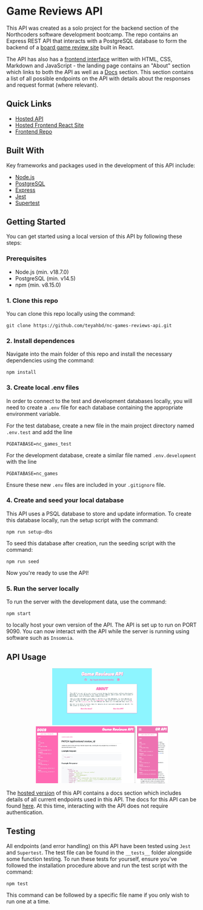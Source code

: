 # Game Reviews API

This API was created as a solo project for the backend section of the Northcoders software development bootcamp. The repo contains an Express REST API that interacts with a PostgreSQL database to form the backend of a [board game review site](https://nc-board-game-reviews.netlify.app/) built in React.

The API has also has a [frontend interface](https://nc-games-reviews.onrender.com/) written with HTML, CSS, Markdown and JavaScript - the landing page contains an "About" section which links to both the API as well as a [Docs](https://nc-games-reviews.onrender.com/docs) section. This section contains a list of all possible endpoints on the API with details about the responses and request format (where relevant).

## Quick Links

- [Hosted API](https://nc-games-reviews.onrender.com/)
- [Hosted Frontend React Site](https://nc-board-game-reviews.netlify.app/)
- [Frontend Repo](https://github.com/teyahbd/nc-games-reviews)

## Built With

Key frameworks and packages used in the development of this API include:

- [Node.js](https://nodejs.org/en/)
- [PostgreSQL](https://www.postgresql.org/)
- [Express](https://expressjs.com/)
- [Jest](https://jestjs.io/)
- [Supertest](https://www.npmjs.com/package/supertest)

## Getting Started

You can get started using a local version of this API by following these steps:

### Prerequisites

- Node.js (min. v18.7.0)
- PostgreSQL (min. v14.5)
- npm (min. v8.15.0)

### 1. Clone this repo

You can clone this repo locally using the command:

```
git clone https://github.com/teyahbd/nc-games-reviews-api.git
```

### 2. Install dependences

Navigate into the main folder of this repo and install the necessary dependencies using the command:

```
npm install
```

### 3. Create local .env files

In order to connect to the test and development databases locally, you will need to create a `.env` file for each database containing the appropriate environment variable.

For the test database, create a new file in the main project directory named `.env.test` and add the line

```
PGDATABASE=nc_games_test
```

For the development database, create a similar file named `.env.development` with the line

```
PGDATABASE=nc_games
```

Ensure these new `.env` files are included in your `.gitignore` file.

### 4. Create and seed your local database

This API uses a PSQL database to store and update information. To create this database locally, run the setup script with the command:

```
npm run setup-dbs
```

To seed this database after creation, run the seeding script with the command:

```
npm run seed
```

Now you're ready to use the API!

### 5. Run the server locally

To run the server with the development data, use the command:

```
npm start
```

to locally host your own version of the API. The API is set up to run on PORT 9090. You can now interact with the API while the server is running using software such as `Insomnia`.

## API Usage

<div align="center">
  <img src="img/about-screenshot.jpg" alt="Web about page screenshot" height="150">
  <img src="img/docs-screenshot.jpg" alt="Web docs screenshot" height="150">
  <img src="img/mobile-screenshot.png" alt="mobile docs screenshot" height="150">
</div>

The [hosted version](https://nc-games-reviews.onrender.com/) of this API contains a docs section which includes details of all current endpoints used in this API. The docs for this API can be found [here](https://nc-games-reviews.onrender.com/docs). At this time, interacting with the API does not require authentication.

## Testing

All endpoints (and error handling) on this API have been tested using `Jest` and `Supertest`. The test file can be found in the `__tests__` folder alongside some function testing. To run these tests for yourself, ensure you've followed the installation procedure above and run the test script with the command:

```
npm test
```

This command can be followed by a specific file name if you only wish to run one at a time.
